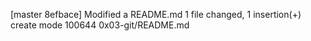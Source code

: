 [master 8efbace] Modified a README.md
 1 file changed, 1 insertion(+)
 create mode 100644 0x03-git/README.md
